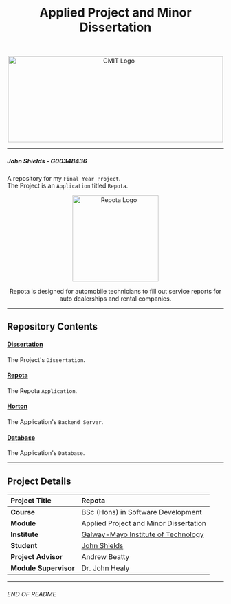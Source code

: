 <h1 align="center">Applied Project and Minor Dissertation</h1>

<br>
<a href="https://www.gmit.ie/" >
<p align="center"><img src="https://i.ibb.co/f1ZQSkt/logo-gmit.png"
alt="GMIT Logo" width="500" height="200"/>
</p></a>

***

##### John Shields - G00348436
A repository for my `Final Year Project`. <br>
The Project is an `Application` titled `Repota`.

<p align="center"><img src="https://i.ibb.co/wBQGdvT/repota-App-logo.png"
alt="Repota Logo" width="200" height="200"/>
</p>

<p align="center">
Repota is designed for automobile technicians to fill out service reports for auto dealerships and rental companies.
</p>

***

## Repository Contents

#### [Dissertation](https://github.com/johnshields/AP-MD-FYP/tree/main/dissertation)
The Project's `Dissertation`.

#### [Repota](https://github.com/johnshields/AP-MD-FYP/tree/main/Repota/repotaApp)
The Repota `Application`.

#### [Horton](https://github.com/johnshields/AP-MD-FYP/tree/main/horton)
The Application's `Backend Server`.

#### [Database](https://github.com/johnshields/AP-MD-FYP/tree/main/database)
The Application's `Database`.

***

## Project Details
| **Project Title** | Repota |
| :------------- |:-------------|
| **Course**              | BSc (Hons) in Software Development |
| **Module**              | Applied Project and Minor Dissertation |
| **Institute**           | [Galway-Mayo Institute of Technology](https://www.gmit.ie/) |
| **Student**             | [John Shields](https://github.com/johnshields) |
| **Project Advisor** | Andrew Beatty |
| **Module Supervisor**   | Dr. John Healy |

***
###### END OF README

